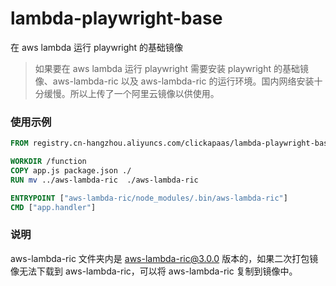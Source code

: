# lambda-playwright-base
在 aws lambda 运行 playwright 的基础镜像

> 如果要在 aws lambda 运行 playwright 需要安装 playwright 的基础镜像、aws-lambda-ric 以及 aws-lambda-ric 的运行环境。国内网络安装十分缓慢。所以上传了一个阿里云镜像以供使用。


### 使用示例
```Dockerfile
FROM registry.cn-hangzhou.aliyuncs.com/clickapaas/lambda-playwright-base:v1.26.1-focal-amd64

WORKDIR /function
COPY app.js package.json ./
RUN mv ../aws-lambda-ric  ./aws-lambda-ric

ENTRYPOINT ["aws-lambda-ric/node_modules/.bin/aws-lambda-ric"]
CMD ["app.handler"]
```

### 说明
aws-lambda-ric 文件夹内是 aws-lambda-ric@3.0.0 版本的，如果二次打包镜像无法下载到 aws-lambda-ric，可以将 aws-lambda-ric 复制到镜像中。

